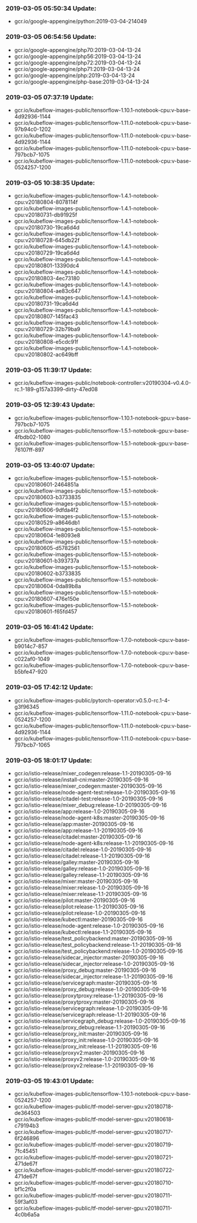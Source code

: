 ### 2019-03-05 05:50:34 Update:

- gcr.io/google-appengine/python:2019-03-04-214049
### 2019-03-05 06:54:56 Update:

- gcr.io/google-appengine/php70:2019-03-04-13-24
- gcr.io/google-appengine/php56:2019-03-04-13-24
- gcr.io/google-appengine/php72:2019-03-04-13-24
- gcr.io/google-appengine/php71:2019-03-04-13-24
- gcr.io/google-appengine/php:2019-03-04-13-24
- gcr.io/google-appengine/php-base:2019-03-04-13-24
### 2019-03-05 07:37:19 Update:

- gcr.io/kubeflow-images-public/tensorflow-1.10.1-notebook-cpu:v-base-4d92936-1144
- gcr.io/kubeflow-images-public/tensorflow-1.11.0-notebook-cpu:v-base-97b94c0-1202
- gcr.io/kubeflow-images-public/tensorflow-1.11.0-notebook-cpu:v-base-4d92936-1144
- gcr.io/kubeflow-images-public/tensorflow-1.11.0-notebook-cpu:v-base-797bcb7-1075
- gcr.io/kubeflow-images-public/tensorflow-1.11.0-notebook-cpu:v-base-0524257-1200
### 2019-03-05 10:38:35 Update:

- gcr.io/kubeflow-images-public/tensorflow-1.4.1-notebook-cpu:v20180804-8078114f
- gcr.io/kubeflow-images-public/tensorflow-1.4.1-notebook-cpu:v20180731-db91925f
- gcr.io/kubeflow-images-public/tensorflow-1.4.1-notebook-cpu:v20180730-19ca6d4d
- gcr.io/kubeflow-images-public/tensorflow-1.4.1-notebook-cpu:v20180728-645db22f
- gcr.io/kubeflow-images-public/tensorflow-1.4.1-notebook-cpu:v20180729-19ca6d4d
- gcr.io/kubeflow-images-public/tensorflow-1.4.1-notebook-cpu:v20180801-13390dc4
- gcr.io/kubeflow-images-public/tensorflow-1.4.1-notebook-cpu:v20180803-4ec73180
- gcr.io/kubeflow-images-public/tensorflow-1.4.1-notebook-cpu:v20180804-ae83c647
- gcr.io/kubeflow-images-public/tensorflow-1.4.1-notebook-cpu:v20180731-19ca6d4d
- gcr.io/kubeflow-images-public/tensorflow-1.4.1-notebook-cpu:v20180807-145fac43
- gcr.io/kubeflow-images-public/tensorflow-1.4.1-notebook-cpu:v20180729-32b79ba9
- gcr.io/kubeflow-images-public/tensorflow-1.4.1-notebook-cpu:v20180808-e5cdc91f
- gcr.io/kubeflow-images-public/tensorflow-1.4.1-notebook-cpu:v20180802-ac649bff
### 2019-03-05 11:39:17 Update:

- gcr.io/kubeflow-images-public/notebook-controller:v20190304-v0.4.0-rc.1-189-g157a3399-dirty-47ed08
### 2019-03-05 12:39:43 Update:

- gcr.io/kubeflow-images-public/tensorflow-1.10.1-notebook-gpu:v-base-797bcb7-1075
- gcr.io/kubeflow-images-public/tensorflow-1.5.1-notebook-gpu:v-base-4fbdb02-1080
- gcr.io/kubeflow-images-public/tensorflow-1.5.1-notebook-gpu:v-base-76107ff-897
### 2019-03-05 13:40:07 Update:

- gcr.io/kubeflow-images-public/tensorflow-1.5.1-notebook-cpu:v20180601-2464851a
- gcr.io/kubeflow-images-public/tensorflow-1.5.1-notebook-cpu:v20180603-b3733835
- gcr.io/kubeflow-images-public/tensorflow-1.5.1-notebook-cpu:v20180606-9dfda4f2
- gcr.io/kubeflow-images-public/tensorflow-1.5.1-notebook-cpu:v20180529-a8646db1
- gcr.io/kubeflow-images-public/tensorflow-1.5.1-notebook-cpu:v20180604-1e8093e8
- gcr.io/kubeflow-images-public/tensorflow-1.5.1-notebook-cpu:v20180605-d5782561
- gcr.io/kubeflow-images-public/tensorflow-1.5.1-notebook-cpu:v20180601-b393737a
- gcr.io/kubeflow-images-public/tensorflow-1.5.1-notebook-cpu:v20180602-b3733835
- gcr.io/kubeflow-images-public/tensorflow-1.5.1-notebook-cpu:v20180604-0da89b8a
- gcr.io/kubeflow-images-public/tensorflow-1.5.1-notebook-cpu:v20180607-476e150e
- gcr.io/kubeflow-images-public/tensorflow-1.5.1-notebook-cpu:v20180601-f65fd457
### 2019-03-05 16:41:42 Update:

- gcr.io/kubeflow-images-public/tensorflow-1.7.0-notebook-cpu:v-base-b9014c7-857
- gcr.io/kubeflow-images-public/tensorflow-1.7.0-notebook-cpu:v-base-c022af0-1049
- gcr.io/kubeflow-images-public/tensorflow-1.7.0-notebook-cpu:v-base-b5bfe47-920
### 2019-03-05 17:42:12 Update:

- gcr.io/kubeflow-images-public/pytorch-operator:v0.5.0-rc.1-4-g3f96345
- gcr.io/kubeflow-images-public/tensorflow-1.11.0-notebook-cpu:v-base-0524257-1200
- gcr.io/kubeflow-images-public/tensorflow-1.11.0-notebook-cpu:v-base-4d92936-1144
- gcr.io/kubeflow-images-public/tensorflow-1.11.0-notebook-cpu:v-base-797bcb7-1065
### 2019-03-05 18:01:17 Update:

- gcr.io/istio-release/mixer_codegen:release-1.1-20190305-09-16
- gcr.io/istio-release/install-cni:master-20190305-09-16
- gcr.io/istio-release/mixer_codegen:master-20190305-09-16
- gcr.io/istio-release/node-agent-test:release-1.0-20190305-09-16
- gcr.io/istio-release/citadel-test:release-1.0-20190305-09-16
- gcr.io/istio-release/mixer_debug:release-1.0-20190305-09-16
- gcr.io/istio-release/app:release-1.0-20190305-09-16
- gcr.io/istio-release/node-agent-k8s:master-20190305-09-16
- gcr.io/istio-release/app:master-20190305-09-16
- gcr.io/istio-release/app:release-1.1-20190305-09-16
- gcr.io/istio-release/citadel:master-20190305-09-16
- gcr.io/istio-release/node-agent-k8s:release-1.1-20190305-09-16
- gcr.io/istio-release/citadel:release-1.0-20190305-09-16
- gcr.io/istio-release/citadel:release-1.1-20190305-09-16
- gcr.io/istio-release/galley:master-20190305-09-16
- gcr.io/istio-release/galley:release-1.0-20190305-09-16
- gcr.io/istio-release/galley:release-1.1-20190305-09-16
- gcr.io/istio-release/mixer:master-20190305-09-16
- gcr.io/istio-release/mixer:release-1.0-20190305-09-16
- gcr.io/istio-release/mixer:release-1.1-20190305-09-16
- gcr.io/istio-release/pilot:master-20190305-09-16
- gcr.io/istio-release/pilot:release-1.1-20190305-09-16
- gcr.io/istio-release/pilot:release-1.0-20190305-09-16
- gcr.io/istio-release/kubectl:master-20190305-09-16
- gcr.io/istio-release/node-agent:release-1.0-20190305-09-16
- gcr.io/istio-release/kubectl:release-1.1-20190305-09-16
- gcr.io/istio-release/test_policybackend:master-20190305-09-16
- gcr.io/istio-release/test_policybackend:release-1.1-20190305-09-16
- gcr.io/istio-release/test_policybackend:release-1.0-20190305-09-16
- gcr.io/istio-release/sidecar_injector:master-20190305-09-16
- gcr.io/istio-release/sidecar_injector:release-1.0-20190305-09-16
- gcr.io/istio-release/proxy_debug:master-20190305-09-16
- gcr.io/istio-release/sidecar_injector:release-1.1-20190305-09-16
- gcr.io/istio-release/servicegraph:master-20190305-09-16
- gcr.io/istio-release/proxy_debug:release-1.0-20190305-09-16
- gcr.io/istio-release/proxytproxy:release-1.1-20190305-09-16
- gcr.io/istio-release/proxytproxy:master-20190305-09-16
- gcr.io/istio-release/servicegraph:release-1.0-20190305-09-16
- gcr.io/istio-release/servicegraph:release-1.1-20190305-09-16
- gcr.io/istio-release/servicegraph_debug:release-1.0-20190305-09-16
- gcr.io/istio-release/proxy_debug:release-1.1-20190305-09-16
- gcr.io/istio-release/proxy_init:master-20190305-09-16
- gcr.io/istio-release/proxy_init:release-1.0-20190305-09-16
- gcr.io/istio-release/proxy_init:release-1.1-20190305-09-16
- gcr.io/istio-release/proxyv2:master-20190305-09-16
- gcr.io/istio-release/proxyv2:release-1.0-20190305-09-16
- gcr.io/istio-release/proxyv2:release-1.1-20190305-09-16
### 2019-03-05 19:43:01 Update:

- gcr.io/kubeflow-images-public/tensorflow-1.10.1-notebook-cpu:v-base-0524257-1200
- gcr.io/kubeflow-images-public/tf-model-server-gpu:v20180718-de364503
- gcr.io/kubeflow-images-public/tf-model-server-gpu:v20180618-c79194b3
- gcr.io/kubeflow-images-public/tf-model-server-gpu:v20180717-6f246896
- gcr.io/kubeflow-images-public/tf-model-server-gpu:v20180719-7fc45451
- gcr.io/kubeflow-images-public/tf-model-server-gpu:v20180721-471de67f
- gcr.io/kubeflow-images-public/tf-model-server-gpu:v20180722-471de67f
- gcr.io/kubeflow-images-public/tf-model-server-gpu:v20180710-bf1c2f0a
- gcr.io/kubeflow-images-public/tf-model-server-gpu:v20180711-59f3af03
- gcr.io/kubeflow-images-public/tf-model-server-gpu:v20180711-4c0b6a5a
